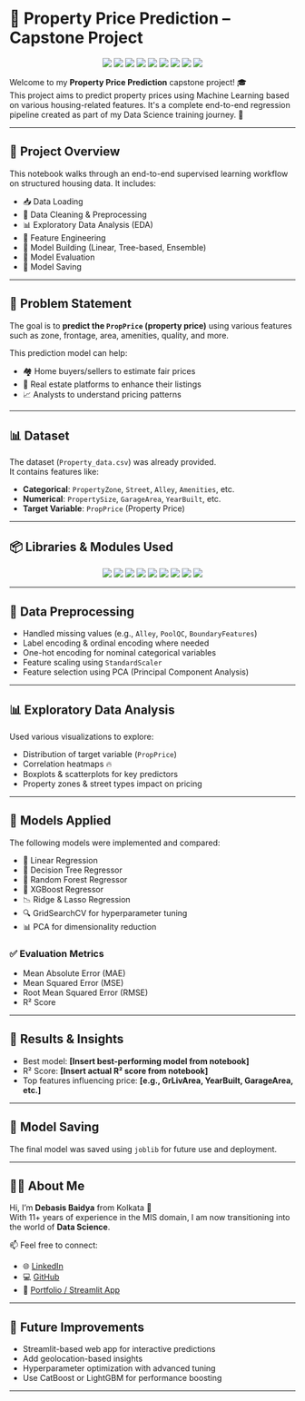 # 🏡 Property Price Prediction – Capstone Project

<p align="center">
  <img src="https://img.shields.io/badge/pandas-Used-blue?logo=pandas&logoColor=white" />
  <img src="https://img.shields.io/badge/numpy-Used-blue?logo=numpy&logoColor=white" />
  <img src="https://img.shields.io/badge/matplotlib-Used-blue?logo=matplotlib&logoColor=white" />
  <img src="https://img.shields.io/badge/seaborn-Used-blue?logo=seaborn&logoColor=white" />
  <img src="https://img.shields.io/badge/scikit--learn-Used-blue?logo=scikitlearn&logoColor=white" />
  <img src="https://img.shields.io/badge/xgboost-Used-blue?logo=python&logoColor=white" />
  <img src="https://img.shields.io/badge/joblib-Used-blue?logo=python&logoColor=white" />
  <img src="https://img.shields.io/badge/warnings-Used-lightgrey" />
  <img src="https://img.shields.io/badge/math-Used-lightgrey" />
</p>

Welcome to my **Property Price Prediction** capstone project! 🎓  
This project aims to predict property prices using Machine Learning based on various housing-related features. It's a complete end-to-end regression pipeline created as part of my Data Science training journey. 🚀

---

## 📂 Project Overview

This notebook walks through an end-to-end supervised learning workflow on structured housing data. It includes:

- 📥 Data Loading  
- 🧹 Data Cleaning & Preprocessing  
- 📊 Exploratory Data Analysis (EDA)  
- 🧠 Feature Engineering  
- 🤖 Model Building (Linear, Tree-based, Ensemble)  
- 🧪 Model Evaluation  
- 💾 Model Saving

---

## 🧠 Problem Statement

The goal is to **predict the `PropPrice` (property price)** using various features such as zone, frontage, area, amenities, quality, and more.

This prediction model can help:

- 🏘️ Home buyers/sellers to estimate fair prices  
- 🏢 Real estate platforms to enhance their listings  
- 📈 Analysts to understand pricing patterns

---

## 📊 Dataset

The dataset (`Property_data.csv`) was already provided.  
It contains features like:

- **Categorical**: `PropertyZone`, `Street`, `Alley`, `Amenities`, etc.  
- **Numerical**: `PropertySize`, `GarageArea`, `YearBuilt`, etc.  
- **Target Variable**: `PropPrice` (Property Price)

---

## 📦 Libraries & Modules Used

<p align="center">
  <img src="https://img.shields.io/badge/pandas-Used-blue?logo=pandas&logoColor=white" />
  <img src="https://img.shields.io/badge/numpy-Used-blue?logo=numpy&logoColor=white" />
  <img src="https://img.shields.io/badge/matplotlib-Used-blue?logo=matplotlib&logoColor=white" />
  <img src="https://img.shields.io/badge/seaborn-Used-blue?logo=seaborn&logoColor=white" />
  <img src="https://img.shields.io/badge/scikit--learn-Used-blue?logo=scikitlearn&logoColor=white" />
  <img src="https://img.shields.io/badge/xgboost-Used-blue?logo=python&logoColor=white" />
  <img src="https://img.shields.io/badge/joblib-Used-blue?logo=python&logoColor=white" />
  <img src="https://img.shields.io/badge/warnings-Used-lightgrey" />
  <img src="https://img.shields.io/badge/math-Used-lightgrey" />
</p>

---

## 🧹 Data Preprocessing

- Handled missing values (e.g., `Alley`, `PoolQC`, `BoundaryFeatures`)
- Label encoding & ordinal encoding where needed
- One-hot encoding for nominal categorical variables
- Feature scaling using `StandardScaler`
- Feature selection using PCA (Principal Component Analysis)

---

## 📊 Exploratory Data Analysis

Used various visualizations to explore:

- Distribution of target variable (`PropPrice`)
- Correlation heatmaps 🔥
- Boxplots & scatterplots for key predictors
- Property zones & street types impact on pricing

---

## 🤖 Models Applied

The following models were implemented and compared:

- 📏 Linear Regression  
- 🌲 Decision Tree Regressor  
- 🌲 Random Forest Regressor  
- 🚀 XGBoost Regressor  
- 📉 Ridge & Lasso Regression  
- 🔍 GridSearchCV for hyperparameter tuning  
- 📊 PCA for dimensionality reduction

### ✅ Evaluation Metrics

- Mean Absolute Error (MAE)  
- Mean Squared Error (MSE)  
- Root Mean Squared Error (RMSE)  
- R² Score

---

## 🧪 Results & Insights

- Best model: **[Insert best-performing model from notebook]**
- R² Score: **[Insert actual R² score from notebook]**
- Top features influencing price: **[e.g., GrLivArea, YearBuilt, GarageArea, etc.]**

---

## 💾 Model Saving

The final model was saved using `joblib` for future use and deployment.

---

## 🙋‍♂️ About Me

Hi, I’m **Debasis Baidya** from Kolkata 👋  
With 11+ years of experience in the MIS domain, I am now transitioning into the world of **Data Science**.

📫 Feel free to connect:

- 🌐 [LinkedIn](#)
- 💻 [GitHub](#)
- 🔗 [Portfolio / Streamlit App](#)

---

## 🚀 Future Improvements

- Streamlit-based web app for interactive predictions  
- Add geolocation-based insights  
- Hyperparameter optimization with advanced tuning  
- Use CatBoost or LightGBM for performance boosting

---
